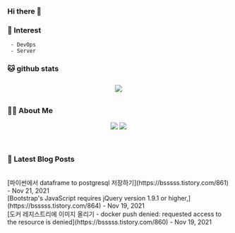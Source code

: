 
### Hi there 👋   

### 📖   Interest   
     - DevOps   
     - Server  

###  🐱 github stats  

<div id="main" align="center">
    <img src="https://github-readme-stats.vercel.app/api?username=qpyu66&hide=stars,contribs&count_private=true&show_icons=true"
        style="height: auto; margin-left: 20px; margin-right: 20px; padding: 10px;"/>
</div>

###  💁‍♀️ About Me  
<p align="center">
    <a href="https://bsssss.tistory.com/"><img src="https://img.shields.io/badge/Blog-FF5722?style=flat-square&logo=Blogger&logoColor=white"/></a>
    <a href="mailto:qpyu66@gmail.com"><img src="https://img.shields.io/badge/Gmail-d14836?style=flat-square&logo=Gmail&logoColor=white&link=qpyu66@gmail.com"/></a>
</p>

<br>

### 📕 Latest Blog Posts   
<br>
[파이썬에서 dataframe to postgresql 저장하기](https://bsssss.tistory.com/861) - Nov 21, 2021<br>
[Bootstrap's JavaScript requires jQuery version 1.9.1 or higher,](https://bsssss.tistory.com/864) - Nov 19, 2021<br>
[도커 레지스트리에 이미지 올리기 - docker push denied: requested access to the resource is denied](https://bsssss.tistory.com/860) - Nov 19, 2021<br>
